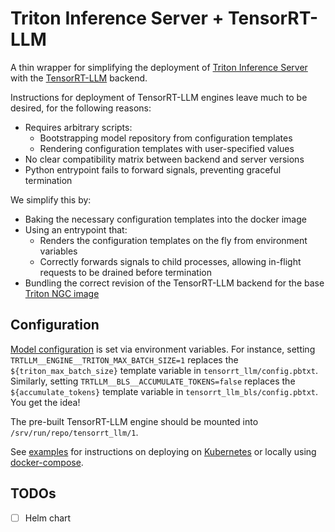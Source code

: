 # Triton Inference Server + TensorRT-LLM

A thin wrapper for simplifying the deployment of [Triton Inference Server](https://github.com/triton-inference-server/server) with the [TensorRT-LLM](https://github.com/triton-inference-server/tensorrtllm_backend) backend.

Instructions for deployment of TensorRT-LLM engines leave much to be desired, for the following reasons:
- Requires arbitrary scripts:
    - Bootstrapping model repository from configuration templates
    - Rendering configuration templates with user-specified values
- No clear compatibility matrix between backend and server versions
- Python entrypoint fails to forward signals, preventing graceful termination

We simplify this by:
- Baking the necessary configuration templates into the docker image
- Using an entrypoint that:
    - Renders the configuration templates on the fly from environment variables
    - Correctly forwards signals to child processes, allowing in-flight requests to be drained before termination
- Bundling the correct revision of the TensorRT-LLM backend for the base [Triton NGC image](https://catalog.ngc.nvidia.com/orgs/nvidia/containers/tritonserver)

## Configuration

[Model configuration](https://github.com/triton-inference-server/tensorrtllm_backend/tree/41fe3a6a9daa12c64403e084298c6169b07d489d?tab=readme-ov-file#modify-the-model-configuration) is set via environment variables. For instance, setting `TRTLLM__ENGINE__TRITON_MAX_BATCH_SIZE=1` replaces the `${triton_max_batch_size}` template variable in `tensorrt_llm/config.pbtxt`. Similarly, setting `TRTLLM__BLS__ACCUMULATE_TOKENS=false` replaces the `${accumulate_tokens}` template variable in `tensorrt_llm_bls/config.pbtxt`. You get the idea!

The pre-built TensorRT-LLM engine should be mounted into `/srv/run/repo/tensorrt_llm/1`.

See [examples](./examples) for instructions on deploying on [Kubernetes](./examples/k8s) or locally using [docker-compose](./examples/docker-compose).

## TODOs
- [ ] Helm chart
